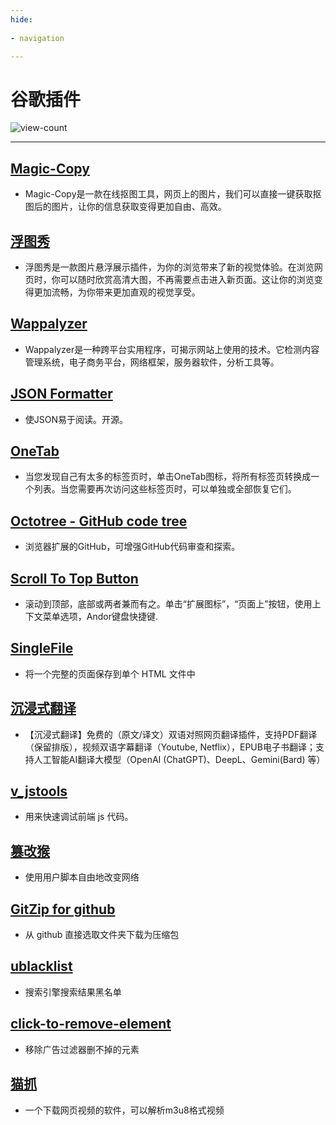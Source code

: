 ```yaml
---
hide:
  
- navigation

---
```


# 谷歌插件

![view-count](https://count.getloli.com/@xiaoxuan6-extensions)

---
## [Magic-Copy](https://chromewebstore.google.com/detail/magic-copy/nnifclicibdhgakebbnbfmomniihfmkg?hl=zh-CN&1=1)
- Magic-Copy是一款在线抠图工具，网页上的图片，我们可以直接一键获取抠图后的图片，让你的信息获取变得更加自由、高效。

## [浮图秀](https://chromewebstore.google.com/detail/%E6%B5%AE%E5%9B%BE%E7%A7%80/mgpdnhlllbpncjpgokgfogidhoegebod?hl=zh-CN&1=1)
- 浮图秀是一款图片悬浮展示插件，为你的浏览带来了新的视觉体验。在浏览网页时，你可以随时欣赏高清大图，不再需要点击进入新页面。这让你的浏览变得更加流畅，为你带来更加直观的视觉享受。

## [Wappalyzer](https://chromewebstore.google.com/detail/wappalyzer-technology-pro/gppongmhjkpfnbhagpmjfkannfbllamg?hl=zh-CN)
- Wappalyzer是一种跨平台实用程序，可揭示网站上使用的技术。它检测内容管理系统，电子商务平台，网络框架，服务器软件，分析工具等。

## [JSON Formatter](https://chromewebstore.google.com/detail/json-formatter/bcjindcccaagfpapjjmafapmmgkkhgoa)
- 使JSON易于阅读。开源。

## [OneTab](https://chromewebstore.google.com/detail/onetab/chphlpgkkbolifaimnlloiipkdnihall)
- 当您发现自己有太多的标签页时，单击OneTab图标，将所有标签页转换成一个列表。当您需要再次访问这些标签页时，可以单独或全部恢复它们。

## [Octotree - GitHub code tree](https://chromewebstore.google.com/detail/octotree-github-code-tree/bkhaagjahfmjljalopjnoealnfndnagc?hl=zh-CN)
- 浏览器扩展的GitHub，可增强GitHub代码审查和探索。

## [Scroll To Top Button](https://chromewebstore.google.com/detail/scroll-to-top-button/chinfkfmaefdlchhempbfgbdagheknoj?hl=zh-CN)
- 滚动到顶部，底部或两者兼而有之。单击“扩展图标”，“页面上”按钮，使用上下文菜单选项，Andor键盘快捷键.

## [SingleFile](https://chromewebstore.google.com/detail/singlefile/mpiodijhokgodhhofbcjdecpffjipkle?hl=zh-CN)
- 将一个完整的页面保存到单个 HTML 文件中

## [沉浸式翻译](https://chromewebstore.google.com/detail/%E6%B2%89%E6%B5%B8%E5%BC%8F%E7%BF%BB%E8%AF%91-%E7%BD%91%E9%A1%B5%E7%BF%BB%E8%AF%91%E6%8F%92%E4%BB%B6-pdf%E7%BF%BB%E8%AF%91-%E5%85%8D%E8%B4%B9/bpoadfkcbjbfhfodiogcnhhhpibjhbnh?hl=zh-CN)
- 【沉浸式翻译】免费的（原文/译文）双语对照网页翻译插件，支持PDF翻译（保留排版），视频双语字幕翻译（Youtube, Netflix），EPUB电子书翻译；支持人工智能AI翻译大模型（OpenAI (ChatGPT)、DeepL、Gemini(Bard) 等）

## [v_jstools](https://github.com/cilame/v_jstools)
- 用来快速调试前端 js 代码。

## [篡改猴](https://chromewebstore.google.com/detail/%E7%AF%A1%E6%94%B9%E7%8C%B4/dhdgffkkebhmkfjojejmpbldmpobfkfo?hl=zh-CN&utm_source=ext_sidebar)
- 使用用户脚本自由地改变网络

## [GitZip for github](https://chromewebstore.google.com/detail/gitzip-for-github/ffabmkklhbepgcgfonabamgnfafbdlkn)
- 从 github 直接选取文件夹下载为压缩包

## [ublacklist](https://chromewebstore.google.com/detail/ublacklist/pncfbmialoiaghdehhbnbhkkgmjanfhe)
- 搜索引擎搜索结果黑名单

## [click-to-remove-element](https://chromewebstore.google.com/detail/click-to-remove-element/jcgpghgjhhahcefnfpbncdmhhddedhnk)
- 移除广告过滤器删不掉的元素

## [猫抓](https://chromewebstore.google.com/detail/%E7%8C%AB%E6%8A%93/jfedfbgedapdagkghmgibemcoggfppbb)
- 一个下载网页视频的软件，可以解析m3u8格式视频




